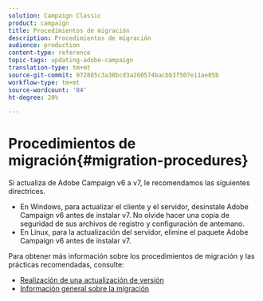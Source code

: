 ```yaml
---
solution: Campaign Classic
product: campaign
title: Procedimientos de migración
description: Procedimientos de migración
audience: production
content-type: reference
topic-tags: updating-adobe-campaign
translation-type: tm+mt
source-git-commit: 972885c3a38bcd3a260574bacbb3f507e11ae05b
workflow-type: tm+mt
source-wordcount: '84'
ht-degree: 20%

---
```



# Procedimientos de migración{#migration-procedures}

Si actualiza de Adobe Campaign v6 a v7, le recomendamos las siguientes directrices.

* En Windows, para actualizar el cliente y el servidor, desinstale Adobe Campaign v6 antes de instalar v7. No olvide hacer una copia de seguridad de sus archivos de registro y configuración de antemano.
* En Linux, para la actualización del servidor, elimine el paquete Adobe Campaign v6 antes de instalar v7.

Para obtener más información sobre los procedimientos de migración y las prácticas recomendadas, consulte:

* [Realización de una actualización de versión](https://helpx.adobe.com/es/campaign/kb/acc-build-upgrade.html)
* [Información general sobre la migración](../../migration/using/about-migration.md)

